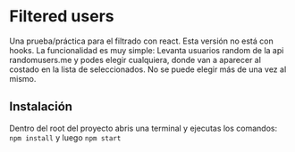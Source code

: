 # Filtered users

Una prueba/práctica para el filtrado con react. Esta versión no está con hooks. 
La funcionalidad es muy simple: 
Levanta usuarios random de la api randomusers.me y podes elegir cualquiera, donde van a aparecer al costado en la lista de seleccionados. No se puede elegir más de una vez al mismo.

## Instalación
Dentro del root del proyecto abris una terminal y ejecutas los comandos:
`npm install`
y luego
`npm start`
